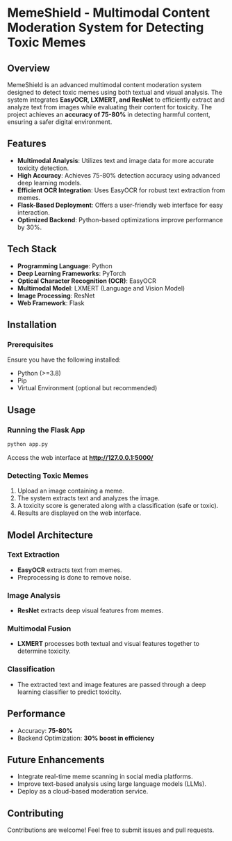 # MemeShield - Multimodal Content Moderation System for Detecting Toxic Memes

## Overview
MemeShield is an advanced multimodal content moderation system designed to detect toxic memes using both textual and visual analysis. The system integrates **EasyOCR, LXMERT, and ResNet** to efficiently extract and analyze text from images while evaluating their content for toxicity. The project achieves an **accuracy of 75-80%** in detecting harmful content, ensuring a safer digital environment.

## Features
- **Multimodal Analysis**: Utilizes text and image data for more accurate toxicity detection.
- **High Accuracy**: Achieves 75-80% detection accuracy using advanced deep learning models.
- **Efficient OCR Integration**: Uses EasyOCR for robust text extraction from memes.
- **Flask-Based Deployment**: Offers a user-friendly web interface for easy interaction.
- **Optimized Backend**: Python-based optimizations improve performance by 30%.

## Tech Stack
- **Programming Language**: Python
- **Deep Learning Frameworks**: PyTorch
- **Optical Character Recognition (OCR)**: EasyOCR
- **Multimodal Model**: LXMERT (Language and Vision Model)
- **Image Processing**: ResNet
- **Web Framework**: Flask

## Installation
### Prerequisites
Ensure you have the following installed:
- Python (>=3.8)
- Pip
- Virtual Environment (optional but recommended)

## Usage
### Running the Flask App
```bash
python app.py
```
Access the web interface at **http://127.0.0.1:5000/**

### Detecting Toxic Memes
1. Upload an image containing a meme.
2. The system extracts text and analyzes the image.
3. A toxicity score is generated along with a classification (safe or toxic).
4. Results are displayed on the web interface.

## Model Architecture
### Text Extraction
- **EasyOCR** extracts text from memes.
- Preprocessing is done to remove noise.

### Image Analysis
- **ResNet** extracts deep visual features from memes.

### Multimodal Fusion
- **LXMERT** processes both textual and visual features together to determine toxicity.

### Classification
- The extracted text and image features are passed through a deep learning classifier to predict toxicity.

## Performance
- Accuracy: **75-80%**
- Backend Optimization: **30% boost in efficiency**

## Future Enhancements
- Integrate real-time meme scanning in social media platforms.
- Improve text-based analysis using large language models (LLMs).
- Deploy as a cloud-based moderation service.

## Contributing
Contributions are welcome! Feel free to submit issues and pull requests.



